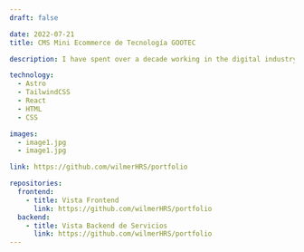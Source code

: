 ```yaml
---
draft: false

date: 2022-07-21
title: CMS Mini Ecommerce de Tecnología GOOTEC

description: I have spent over a decade working in the digital industry, with a focus on web development. During this period I have had the pleasure of working with diverse teams across various industries, and I am always excited to learn about new technologies and innovative approaches.

technology:
  - Astro
  - TailwindCSS
  - React
  - HTML
  - CSS

images:
  - image1.jpg
  - image1.jpg

link: https://github.com/wilmerHRS/portfolio

repositories:
  frontend:
    - title: Vista Frontend
      link: https://github.com/wilmerHRS/portfolio
  backend:
    - title: Vista Backend de Servicios
      link: https://github.com/wilmerHRS/portfolio
---
```

